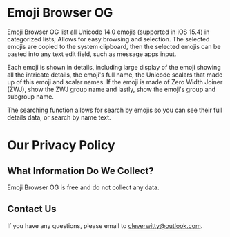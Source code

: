 # Emoji Browser OG

Emoji Browser OG list all Unicode 14.0 emojis (supported in iOS 15.4) in categorized lists; Allows for easy browsing and selection. The selected emojis are copied to the system clipboard, then the selected emojis can be pasted into any text edit field, such as message apps input.

Each emoji is shown in details, including large display of the emoji showing all the intricate details, the emoji's full name, the Unicode scalars that made up of this emoji and scalar names. If the emoji is made of Zero Width Joiner (ZWJ), show the ZWJ group name and lastly, show the emoji's group and subgroup name.

The searching function allows for search by emojis so you can see their full details data, or search by name text.

# Our Privacy Policy

## What Information Do We Collect?
Emoji Browser OG is free and do not collect any data.

## Contact Us
If you have any questions, please email to cleverwitty@outlook.com.
